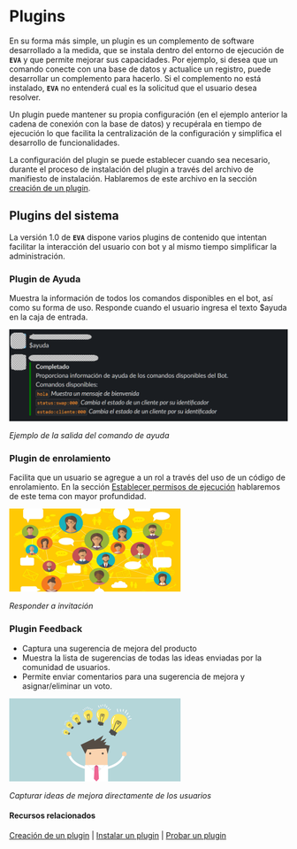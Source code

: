# Plugins

En su forma más simple, un plugin es un complemento de software desarrollado a la medida, que se instala dentro del entorno de ejecución de **`EVA`** y que permite mejorar sus capacidades. Por ejemplo, si desea que un comando conecte con una base de datos y actualice un registro, puede desarrollar un complemento para hacerlo. Si el complemento no está instalado,  **`EVA`** no entenderá cual es la solicitud que el usuario desea resolver.

Un plugin puede mantener su propia configuración (en el ejemplo anterior la cadena de conexión con la base de datos) y recupérala en tiempo de ejecución lo que facilita la centralización de la configuración y simplifica el desarrollo de funcionalidades.

La configuración del plugin se puede establecer cuando sea necesario, durante el proceso de instalación del plugin a través del archivo de manifiesto de instalación. Hablaremos de este archivo en la sección [creación de un plugin](../articles/new-plugin.md).

## Plugins del sistema

La versión 1.0 de **`EVA`** dispone varios plugins de contenido que intentan facilitar la interacción del usuario con bot y al mismo tiempo simplificar la administración.

### Plugin de Ayuda

Muestra la información de todos los comandos disponibles en el bot, así como su forma de uso. Responde cuando el usuario ingresa el texto $ayuda en la caja de entrada.

![Ejemplo del comando de ayuda](../images/help_command_response_sample_output.png "Ejemplo del comando de ayuda")

*Ejemplo de la salida del comando de ayuda*

### Plugin de enrolamiento

Facilita que un usuario se agregue a un rol a través del uso de un código de enrolamiento. En la sección [Establecer permisos de ejecución](security-summary.md) hablaremos de este tema con mayor profundidad.

![Responder a invitación](../images/rsvp_command-logo.png "Responder a invitación")

*Responder a invitación*


### Plugin Feedback

- Captura una sugerencia de mejora del producto
- Muestra la lista de sugerencias de todas las ideas enviadas por la comunidad de usuarios.
- Permite enviar comentarios para una sugerencia de mejora y asignar/eliminar un voto.

![Capturar ideas de mejora directamente de los usuarios](../images/uservoice-command-logo.png "Capturar ideas de mejora directamente de los usuarios")

*Capturar ideas de mejora directamente de los usuarios*


#### Recursos relacionados

[ Creación de un plugin](../articles/new-plugin.md) | [Instalar un plugin](../articles/deploy-plugin.md) | [Probar un plugin](../articles/testing-plugin.md)